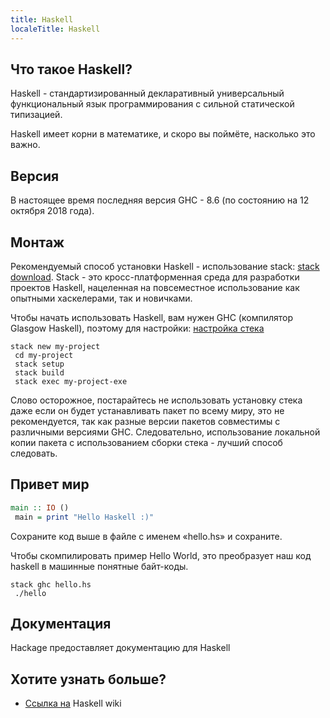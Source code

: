 ```yaml
---
title: Haskell
localeTitle: Haskell
---
```

## Что такое Haskell?

Haskell - стандартизированный декларативный универсальный функциональный язык программирования с сильной статической типизацией.

Haskell имеет корни в математике, и скоро вы поймёте, насколько это важно.

## Версия

В настоящее время последняя версия GHC - 8.6 (по состоянию на 12 октября 2018 года).

## Монтаж

Рекомендуемый способ установки Haskell - использование stack: [stack download](https://docs.haskellstack.org/en/stable/README/#how-to-install). Stack - это кросс-платформенная среда для разработки проектов Haskell, нацеленная на повсеместное использование как опытными хаскелерами, так и новичками.

Чтобы начать использовать Haskell, вам нужен GHC (компилятор Glasgow Haskell), поэтому для настройки: [настройка стека](https://docs.haskellstack.org/en/stable/README/#how-to-install://docs.haskellstack.org/en/stable/README/#quick-start-guide)

```shell
stack new my-project 
 cd my-project 
 stack setup 
 stack build 
 stack exec my-project-exe 
```

Слово осторожное, постарайтесь не использовать установку стека даже если он будет устанавливать пакет по всему миру, это не рекомендуется, так как разные версии пакетов совместимы с различными версиями GHC. Следовательно, использование локальной копии пакета с использованием сборки стека - лучший способ следовать.

## Привет мир

```haskell
main :: IO () 
 main = print "Hello Haskell :)" 
```

Сохраните код выше в файле с именем «hello.hs» и сохраните.

Чтобы скомпилировать пример Hello World, это преобразует наш код haskell в машинные понятные байт-коды.

```shell
stack ghc hello.hs 
 ./hello 
```

## Документация

Hackage предоставляет документацию для Haskell

## Хотите узнать больше?

*   [Ссылка на](https://wiki.haskell.org/Haskell) Haskell wiki
